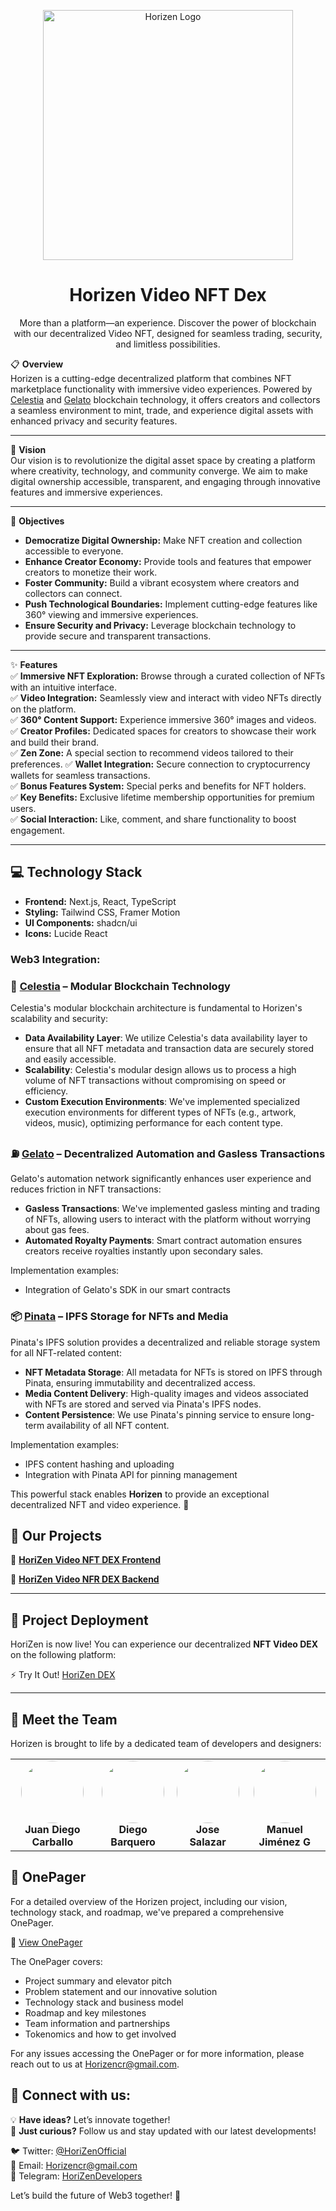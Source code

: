 <p align="center"> <img src="https://hebbkx1anhila5yf.public.blob.vercel-storage.com/WhatsApp%20Image%202025-02-14%20at%203.44.34%20PM%20%281%29-6QrN77nJK4Q1XIIP1s4uOQSdqFzw6A.jpeg" alt="Horizen Logo" width="400" /> 
<h1 align="center"> Horizen Video NFT Dex</h1> 

<p align="center"> 
  More than a platform—an experience. Discover the power of blockchain with our decentralized Video NFT, designed for seamless trading, security, and limitless possibilities.
</p>

📋 **Overview**  
Horizen is a cutting-edge decentralized platform that combines NFT marketplace functionality with immersive video experiences. Powered by [Celestia](https://celestia.org/) and [Gelato](https://www.gelato.network/) blockchain technology, it offers creators and collectors a seamless environment to mint, trade, and experience digital assets with enhanced privacy and security features.

---

🚀 **Vision**  
Our vision is to revolutionize the digital asset space by creating a platform where creativity, technology, and community converge. We aim to make digital ownership accessible, transparent, and engaging through innovative features and immersive experiences.

---

🎯 **Objectives**  
- **Democratize Digital Ownership:** Make NFT creation and collection accessible to everyone.  
- **Enhance Creator Economy:** Provide tools and features that empower creators to monetize their work.  
- **Foster Community:** Build a vibrant ecosystem where creators and collectors can connect.  
- **Push Technological Boundaries:** Implement cutting-edge features like 360° viewing and immersive experiences.  
- **Ensure Security and Privacy:** Leverage blockchain technology to provide secure and transparent transactions.  

---

✨ **Features**  
✅ **Immersive NFT Exploration:** Browse through a curated collection of NFTs with an intuitive interface.  
✅ **Video Integration:** Seamlessly view and interact with video NFTs directly on the platform.  
✅ **360° Content Support:** Experience immersive 360° images and videos.  
✅ **Creator Profiles:** Dedicated spaces for creators to showcase their work and build their brand.  
✅ **Zen Zone:** A special section to recommend videos tailored to their preferences.
✅ **Wallet Integration:** Secure connection to cryptocurrency wallets for seamless transactions.  
✅ **Bonus Features System:** Special perks and benefits for NFT holders.  
✅ **Key Benefits:** Exclusive lifetime membership opportunities for premium users.  
✅ **Social Interaction:** Like, comment, and share functionality to boost engagement.  

---

## 💻 Technology Stack

- **Frontend:** Next.js, React, TypeScript
- **Styling:** Tailwind CSS, Framer Motion
- **UI Components:** shadcn/ui
- **Icons:** Lucide React

 ### Web3 Integration:

### 🔗 [Celestia](https://celestia.org) – Modular Blockchain Technology
Celestia's modular blockchain architecture is fundamental to Horizen's scalability and security:

- **Data Availability Layer**: We utilize Celestia's data availability layer to ensure that all NFT metadata and transaction data are securely stored and easily accessible.
- **Scalability**: Celestia's modular design allows us to process a high volume of NFT transactions without compromising on speed or efficiency.
- **Custom Execution Environments**: We've implemented specialized execution environments for different types of NFTs (e.g., artwork, videos, music), optimizing performance for each content type.

### ⛽ [Gelato](https://www.gelato.network) – Decentralized Automation and Gasless Transactions
Gelato's automation network significantly enhances user experience and reduces friction in NFT transactions:
- **Gasless Transactions**: We've implemented gasless minting and trading of NFTs, allowing users to interact with the platform without worrying about gas fees.
- **Automated Royalty Payments**: Smart contract automation ensures creators receive royalties instantly upon secondary sales.

Implementation examples:
- Integration of Gelato's SDK in our smart contracts

### 📦 [Pinata](https://app.pinata.cloud) – IPFS Storage for NFTs and Media
Pinata's IPFS solution provides a decentralized and reliable storage system for all NFT-related content:
- **NFT Metadata Storage**: All metadata for NFTs is stored on IPFS through Pinata, ensuring immutability and decentralized access.
- **Media Content Delivery**: High-quality images and videos associated with NFTs are stored and served via Pinata's IPFS nodes.
- **Content Persistence**: We use Pinata's pinning service to ensure long-term availability of all NFT content.

Implementation examples:
- IPFS content hashing and uploading
- Integration with Pinata API for pinning management 

This powerful stack enables **Horizen** to provide an exceptional decentralized NFT and video experience. 🚀  

## 📂 Our Projects  

🔹 **[HoriZen Video NFT DEX Frontend](https://github.com/HoriZenDex/HoriZenFE)**

🔹 **[HoriZen Video NFR DEX Backend](https://github.com/HoriZenDex/SolidityBackend)**

---
## 🚀 Project Deployment  

HoriZen is now live! You can experience our decentralized **NFT Video DEX** on the following platform:  

⚡ Try It Out! [HoriZen DEX](https://hori-zen-fe.vercel.app/)    

---

## 👥 Meet the Team  

Horizen is brought to life by a dedicated team of developers and designers:

<table align="center">
  <tr>
    <td align="center">
      <a href="https://github.com/juandiegocv27">
        <img src="https://github.com/juandiegocv27.png" width="100" style="border-radius:50%" />
      </a>
      <br/>
      <strong>Juan Diego Carballo</strong>
    </td>
    <td align="center">
      <a href="https://github.com/DiegoB1911">
        <img src="https://github.com/DiegoB1911.png" width="100" style="border-radius:50%" />
      </a>
      <br/>
      <strong>Diego Barquero</strong>
    </td>
    <td align="center">
      <a href="https://github.com/joseSalazar4">
        <img src="https://github.com/joseSalazar4.png" width="100" style="border-radius:50%" />
      </a>
      <br/>
      <strong>Jose Salazar</strong>
    </td>
    <td align="center">
      <a href="https://github.com/ManuelJG1999">
        <img src="https://github.com/ManuelJG1999.png" width="100" style="border-radius:50%" />
      </a>
      <br/>
      <strong>Manuel Jiménez G</strong>
    </td>
  </tr>
</table>

## 📄 OnePager

For a detailed overview of the Horizen project, including our vision, technology stack, and roadmap, we've prepared a comprehensive OnePager.

🔗 [View OnePager](https://antique-buttercup-377.notion.site/18af93455c02806ca110c2ecfcc22755?v=1a9f93455c0280e2948f000cfa324b90)

The OnePager covers:
- Project summary and elevator pitch
- Problem statement and our innovative solution
- Technology stack and business model
- Roadmap and key milestones
- Team information and partnerships
- Tokenomics and how to get involved

For any issues accessing the OnePager or for more information, please reach out to us at Horizencr@gmail.com.
## 🔗 **Connect with us:**  

💡 **Have ideas?** Let’s innovate together!  
📢 **Just curious?** Follow us and stay updated with our latest developments!  

🐦 Twitter: [@HoriZenOfficial](https://x.com/HoriZenOfficial)  
📧 Email: [Horizencr@gmail.com](mailto:Horizencr@gmail.com)  
👀 Telegram: [HoriZenDevelopers](https://t.me/HoriZenDevs)

Let’s build the future of Web3 together! 🚀  
